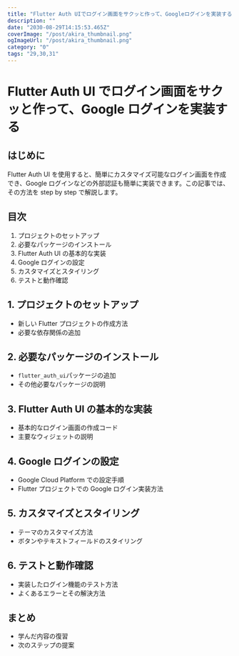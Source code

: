 ```yaml
---
title: "Flutter Auth UIでログイン画面をサクッと作って、Googleログインを実装する"
description: ""
date: "2030-08-29T14:15:53.465Z"
coverImage: "/post/akira_thumbnail.png"
ogImageUrl: "/post/akira_thumbnail.png"
category: "0"
tags: "29,30,31"
---
```


# Flutter Auth UI でログイン画面をサクッと作って、Google ログインを実装する

## はじめに

Flutter Auth UI を使用すると、簡単にカスタマイズ可能なログイン画面を作成でき、Google ログインなどの外部認証も簡単に実装できます。この記事では、その方法を step by step で解説します。

## 目次

1. プロジェクトのセットアップ
2. 必要なパッケージのインストール
3. Flutter Auth UI の基本的な実装
4. Google ログインの設定
5. カスタマイズとスタイリング
6. テストと動作確認

## 1. プロジェクトのセットアップ

- 新しい Flutter プロジェクトの作成方法
- 必要な依存関係の追加

## 2. 必要なパッケージのインストール

- `flutter_auth_ui`パッケージの追加
- その他必要なパッケージの説明

## 3. Flutter Auth UI の基本的な実装

- 基本的なログイン画面の作成コード
- 主要なウィジェットの説明

## 4. Google ログインの設定

- Google Cloud Platform での設定手順
- Flutter プロジェクトでの Google ログイン実装方法

## 5. カスタマイズとスタイリング

- テーマのカスタマイズ方法
- ボタンやテキストフィールドのスタイリング

## 6. テストと動作確認

- 実装したログイン機能のテスト方法
- よくあるエラーとその解決方法

## まとめ

- 学んだ内容の復習
- 次のステップの提案
